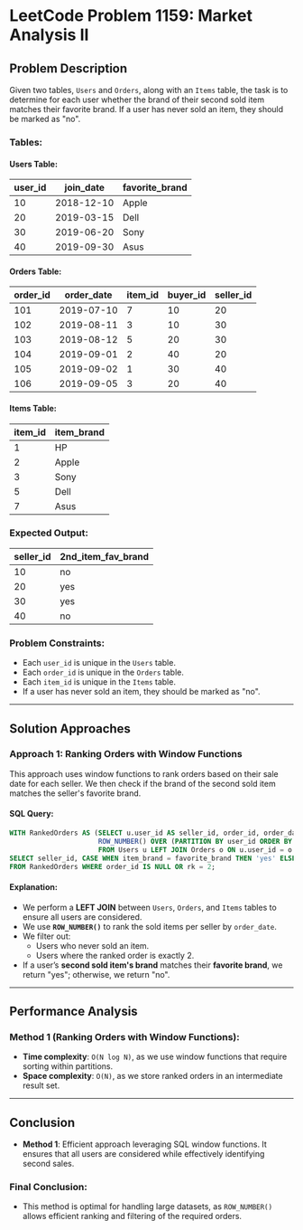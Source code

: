 # LeetCode Problem 1159: Market Analysis II

## Problem Description

Given two tables, `Users` and `Orders`, along with an `Items` table, the task is to determine for each user whether the brand of their second sold item matches their favorite brand. If a user has never sold an item, they should be marked as "no".

### Tables:

#### Users Table:

| user_id | join_date  | favorite_brand |
|---------|------------|----------------|
| 10      | 2018-12-10 | Apple          |
| 20      | 2019-03-15 | Dell           |
| 30      | 2019-06-20 | Sony           |
| 40      | 2019-09-30 | Asus           |

#### Orders Table:

| order_id | order_date | item_id | buyer_id | seller_id |
|----------|------------|---------|----------|-----------|
| 101      | 2019-07-10 | 7       | 10       | 20        |
| 102      | 2019-08-11 | 3       | 10       | 30        |
| 103      | 2019-08-12 | 5       | 20       | 30        |
| 104      | 2019-09-01 | 2       | 40       | 20        |
| 105      | 2019-09-02 | 1       | 30       | 40        |
| 106      | 2019-09-05 | 3       | 20       | 40        |

#### Items Table:

| item_id | item_brand |
|---------|------------|
| 1       | HP         |
| 2       | Apple      |
| 3       | Sony       |
| 5       | Dell       |
| 7       | Asus       |

### Expected Output:

| seller_id | 2nd_item_fav_brand |
|-----------|--------------------|
| 10        | no                 |
| 20        | yes                |
| 30        | yes                |
| 40        | no                 |

### Problem Constraints:
- Each `user_id` is unique in the `Users` table.
- Each `order_id` is unique in the `Orders` table.
- Each `item_id` is unique in the `Items` table.
- If a user has never sold an item, they should be marked as "no".

---

## Solution Approaches

### Approach 1: Ranking Orders with Window Functions

This approach uses window functions to rank orders based on their sale date for each seller. We then check if the brand of the second sold item matches the seller's favorite brand.

#### SQL Query:
```sql
WITH RankedOrders AS (SELECT u.user_id AS seller_id, order_id, order_date, 
                      ROW_NUMBER() OVER (PARTITION BY user_id ORDER BY order_date) AS rk, item_brand, favorite_brand
                      FROM Users u LEFT JOIN Orders o ON u.user_id = o.seller_id LEFT JOIN Items USING(item_id))
SELECT seller_id, CASE WHEN item_brand = favorite_brand THEN 'yes' ELSE 'no' END AS 2nd_item_fav_brand
FROM RankedOrders WHERE order_id IS NULL OR rk = 2;
```

#### Explanation:
- We perform a **LEFT JOIN** between `Users`, `Orders`, and `Items` tables to ensure all users are considered.
- We use **`ROW_NUMBER()`** to rank the sold items per seller by `order_date`.
- We filter out:
  - Users who never sold an item.
  - Users where the ranked order is exactly 2.
- If a user’s **second sold item's brand** matches their **favorite brand**, we return "yes"; otherwise, we return "no".

---

## Performance Analysis

### Method 1 (Ranking Orders with Window Functions):

- **Time complexity**: `O(N log N)`, as we use window functions that require sorting within partitions.
- **Space complexity**: `O(N)`, as we store ranked orders in an intermediate result set.

---

## Conclusion

- **Method 1**: Efficient approach leveraging SQL window functions. It ensures that all users are considered while effectively identifying second sales.

### Final Conclusion:
- This method is optimal for handling large datasets, as `ROW_NUMBER()` allows efficient ranking and filtering of the required orders.
